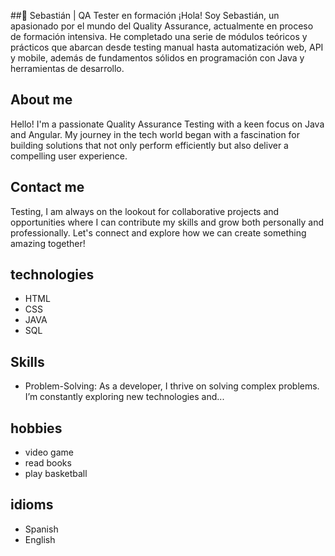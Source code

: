 ##🧪 Sebastián | QA Tester en formación
¡Hola! Soy Sebastián, un apasionado por el mundo del Quality Assurance, actualmente en proceso de formación intensiva. He completado una serie de módulos teóricos y prácticos que abarcan desde testing manual hasta automatización web, API y mobile, además de fundamentos sólidos en programación con Java y herramientas de desarrollo.

## About me

Hello! I'm a passionate Quality Assurance Testing  with a keen focus on Java and Angular. My journey in the tech world began with a fascination for building solutions that not only perform efficiently but also deliver a compelling user experience.

## Contact me

Testing, I am always on the lookout for collaborative projects and opportunities where I can contribute my skills and grow both personally and professionally. Let's connect and explore how we can create something amazing together!

## technologies

- HTML
- CSS
- JAVA
- SQL


## Skills

- Problem-Solving: As a developer, I thrive on solving complex problems. I’m constantly exploring new technologies and...


## hobbies
- video game
- read books
- play basketball

## idioms

- Spanish
- English
